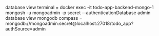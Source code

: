 database view terminal = docker exec -it todo-app-backend-mongo-1 mongosh -u mongoadmin -p secret --authenticationDatabase admin
database view mongodb compass = mongodb://mongoadmin:secret@localhost:27018/todo_app?authSource=admin

